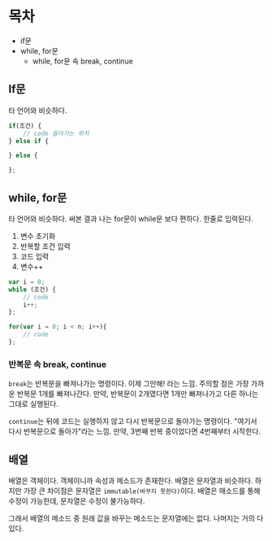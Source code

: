 
# 목차
* if문
* while, for문
	* while, for문 속 break, continue

## If문 
타 언어와 비슷하다. 
```javascript
if(조건) {
	// code 들어가는 위치 
} else if {

} else {

};
```

## while,  for문 
타 언어와 비슷하다. 써본 결과 나는 for문이 while문 보다 편하다. 한줄로 입력된다.

1. 변수 초기화
2. 반복할 조건 입력
3. 코드 입력
4. 변수++

```javascript
var i = 0;
while (조건) {
	// code 
	i++;
};

for(var i = 0; i < n; i++){
	// code
};
```

### 반복문 속 break, continue
`break`는 반복문을 빠져나가는 명령이다. 이제 그만해! 라는 느낌. 주의할 점은 가장 가까운 반복문 1개를 빠져나간다. 만약, 반복문이 2개였다면 1개만 빠져나가고 다른 하나는 그대로 실행된다. 

`continue`는 뒤에 코드는 실행하지 않고 다시 반복문으로 돌아가는 명령이다. "여기서 다시 반복문으로 돌아가"라는 느낌. 만약, 3번째 반복 중이었다면 4번째부터 시작한다. 

## 배열
배열은 객체이다. 객체이니까 속성과 메소드가 존재한다. 배열은 문자열과 비슷하다. 하지만 가장 큰 차이점은 문자열은 `immutable(바꾸지 못한다)`이다. 배열은 매소드를 통해 수정이 가능한데, 문자열은 수정이 불가능하다. 

그래서 배열의 메소드 중 원래 값을 바꾸는 메소드는 문자열에는 없다. 나머지는 거의 다 있다. 